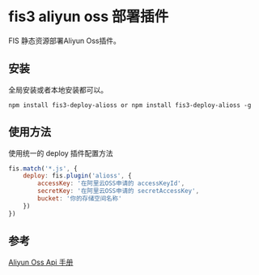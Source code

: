 # fis3 aliyun oss 部署插件

FIS 静态资源部署Aliyun Oss插件。

## 安装

全局安装或者本地安装都可以。

```
npm install fis3-deploy-alioss or npm install fis3-deploy-alioss -g
```

## 使用方法

使用统一的 deploy 插件配置方法

```js
fis.match('*.js', {
    deploy: fis.plugin('alioss', {
        accessKey: '在阿里云OSS申请的 accessKeyId',
        secretKey: '在阿里云OSS申请的 secretAccessKey',
        bucket: '你的存储空间名称'
    })
})
```

## 参考

[Aliyun Oss Api 手册](http://imgs-storage.cdn.aliyuncs.com/help/oss/oss%20api%2020140828.pdf)
